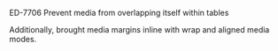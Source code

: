 ED-7706 Prevent media from overlapping itself within tables

Additionally, brought media margins inline with wrap and aligned media modes.
